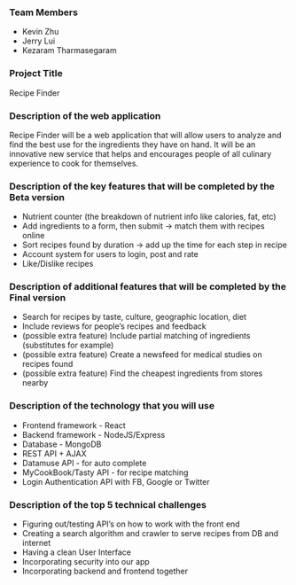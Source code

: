 ### Team Members
* Kevin Zhu
* Jerry Lui
* Kezaram Tharmasegaram
 
### Project Title
Recipe Finder
 
### Description of the web application
Recipe Finder will be a web application that will allow users to analyze and find the best use for the ingredients they have on hand. It will be an innovative new service that helps and encourages people of all culinary experience to cook for themselves.
 
### Description of the key features that will be completed by the Beta version
* Nutrient counter (the breakdown of nutrient info like calories, fat, etc)
* Add ingredients to a form, then submit -> match them with recipes online
* Sort recipes found by duration -> add up the time for each step in recipe
* Account system for users to login, post and rate
* Like/Dislike recipes
 
### Description of additional features that will be completed by the Final version
* Search for recipes by taste, culture, geographic location, diet
* Include reviews for people’s recipes and feedback
* (possible extra feature) Include partial matching of ingredients (substitutes for example)
* (possible extra feature) Create a newsfeed for medical studies on recipes found
* (possible extra feature) Find the cheapest ingredients from stores nearby
 
### Description of the technology that you will use
* Frontend framework - React
* Backend framework - NodeJS/Express
* Database - MongoDB
* REST API + AJAX
* Datamuse API - for auto complete
* MyCookBook/Tasty API - for recipe matching
* Login Authentication API with FB, Google or Twitter
 
### Description of the top 5 technical challenges
* Figuring out/testing API’s on how to work with the front end
* Creating a search algorithm and crawler to serve recipes from DB and internet
* Having a clean User Interface
* Incorporating security into our app
* Incorporating backend and frontend together